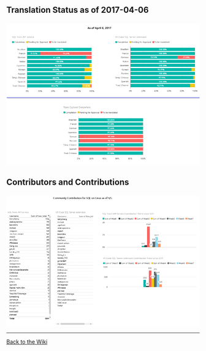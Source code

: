 ## Translation Status as of 2017-04-06

### 
![Translation Status](img/TranslationStatus-2017-04-05.png)

## Contributors and Contributions
### 
![Contributors and Contributions](img/ContributorsContributions-2017-04-05.png)


***
[Back to the Wiki](https://github.com/Microsoft/Localization/wiki)
